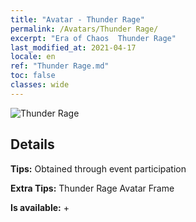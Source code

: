 ```yaml
---
title: "Avatar - Thunder Rage"
permalink: /Avatars/Thunder Rage/
excerpt: "Era of Chaos  Thunder Rage"
last_modified_at: 2021-04-17
locale: en
ref: "Thunder Rage.md"
toc: false
classes: wide
---
```

 ![Thunder Rage](/images/a/avatarFrame_57.png)

## Details

 **Tips:** Obtained through event participation 

 **Extra Tips:** Thunder Rage Avatar Frame 

 **Is available:**  + 

